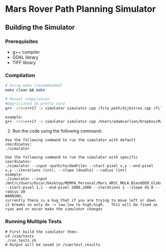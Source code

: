# Mars Rover Path Planning Simulator

## Building the Simulator

### Prerequisites
- g++ compiler
- GDAL library
- TIFF library

### Compilation
```bash
# Using make (recommended)
make clean && make

# Manual compilation
#Depriciated Im pretty sure
g++ -std=c++17 -o simulator simulator.cpp /file_path/dijkstras.cpp /file_path/buf_dem.cpp -I/usr/local/include -L/usr/local/lib -lgdal -ltiff

example: 
g++ -std=c++17 -o simulator simulator.cpp /Users/adamcarlson/Dropbox/Mac/Desktop/Desktop/nasa-jpl-capstone-2024-2025/prototypes/search_algorithms/dijkstras.cpp /Users/adamcarlson/Dropbox/Mac/Desktop/Desktop/nasa-jpl-capstone-2024-2025/algorithm/src/mempa_dem_handler/mempa_dem/buf_dem.cpp -I/usr/local/include -L/usr/local/lib -lgdal -ltiff
```
2. Run the code using the following command:

```
Use the following command to run the simulator with default coordinates:
./simulator

Use the following command to run the simulator with specific coordinates:
./simulator --input <path/to/demFile> --start-pixel x,y --end-pixel x,y --iterations (int), --slope (double) --radius (int)
example:
./simulator --input /mnt/c/Users/Oscar/Desktop/MEMPA_Personal/Mars_HRSC_MOLA_BlendDEM_Global_200mp_v2.tif --start-pixel 1,1 --end-pixel 2000,2000 --iterations 1 --slope 45.0 --radius 20
WARNING:
currently there is a bug that if you are trying to move left or down it breaks so only do -> low,low to high,high.   This will be fixed as ryan and or oscar make the simulator changes 
```

### Running Multiple Tests
```
# First build the simulator then:
cd /sim/tests
./run_tests.sh
# Output will be saved in /sim/test_results
```
